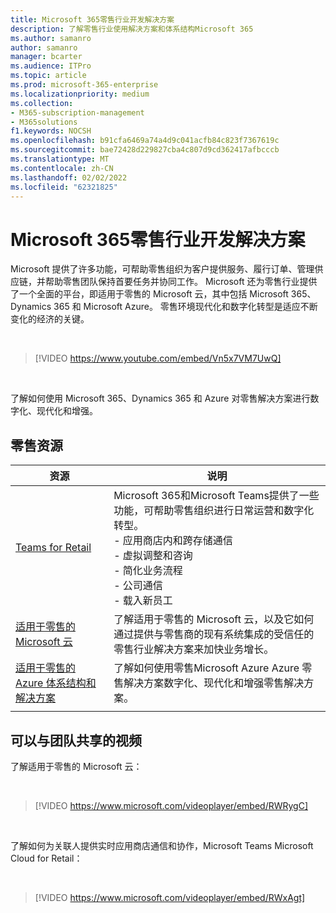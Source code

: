 ```yaml
---
title: Microsoft 365零售行业开发解决方案
description: 了解零售行业使用解决方案和体系结构Microsoft 365
ms.author: samanro
author: samanro
manager: bcarter
ms.audience: ITPro
ms.topic: article
ms.prod: microsoft-365-enterprise
ms.localizationpriority: medium
ms.collection:
- M365-subscription-management
- M365solutions
f1.keywords: NOCSH
ms.openlocfilehash: b91cfa6469a74a4d9c041acfb84c823f7367619c
ms.sourcegitcommit: bae72428d229827cba4c807d9cd362417afbcccb
ms.translationtype: MT
ms.contentlocale: zh-CN
ms.lasthandoff: 02/02/2022
ms.locfileid: "62321825"
---
```

# <a name="microsoft-365-solutions-for-the-retail-industry"></a>Microsoft 365零售行业开发解决方案

Microsoft 提供了许多功能，可帮助零售组织为客户提供服务、履行订单、管理供应链，并帮助零售团队保持首要任务并协同工作。 Microsoft 还为零售行业提供了一个全面的平台，即适用于零售的 Microsoft 云，其中包括 Microsoft 365、Dynamics 365 和 Microsoft Azure。 零售环境现代化和数字化转型是适应不断变化的经济的关键。

<br>

> [!VIDEO https://www.youtube.com/embed/Vn5x7VM7UwQ]

<br>

了解如何使用 Microsoft 365、Dynamics 365 和 Azure 对零售解决方案进行数字化、现代化和增强。

## <a name="resources-for-retail"></a>零售资源

|资源 |说明  |
|---------|---------|
|[Teams for Retail](/microsoftteams/expand-teams-across-your-org/teams-for-retail-landing-page)    |  Microsoft 365和Microsoft Teams提供了一些功能，可帮助零售组织进行日常运营和数字化转型。 <br>- 应用商店内和跨存储通信 <br>- 虚拟调整和咨询 <br>- 简化业务流程 <br>- 公司通信 <br>- 载入新员工    |
|[适用于零售的 Microsoft 云](/industry/retail/overview)  | 了解适用于零售的 Microsoft 云，以及它如何通过提供与零售商的现有系统集成的受信任的零售行业解决方案来加快业务增长。     |
|[适用于零售的 Azure 体系结构和解决方案](/azure/architecture/industries/retail)| 了解如何使用零售Microsoft Azure Azure 零售解决方案数字化、现代化和增强零售解决方案。 |
| | |

## <a name="videos-you-can-share-with-your-team"></a>可以与团队共享的视频

了解适用于零售的 Microsoft 云：

<br>

> [!VIDEO https://www.microsoft.com/videoplayer/embed/RWRygC]

<br>

了解如何为关联人提供实时应用商店通信和协作，Microsoft Teams Microsoft Cloud for Retail：

<br>

> [!VIDEO https://www.microsoft.com/videoplayer/embed/RWxAgt]

<br>